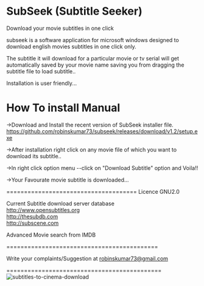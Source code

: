 SubSeek (Subtitle Seeker)
=======

Download your movie subtitles in one click

subseek is a software application for microsoft windows designed to download english movies subtitles in one click only.

The subtitle it will download for a particular movie or tv serial will get automatically saved by your movie name saving 
you from dragging the subtitle file to load subtitle..

Installation is user friendly...

How To install Manual
======================

->Download and Install the recent version of SubSeek installer file.     <br/>  https://github.com/robinskumar73/subseek/releases/download/v1.2/setup.exe
  
->After installation right click on any movie file of which you want to download its subtitle..

->In right click option menu
            --click on "Download Subtitle" option and Voila!!

->Your Favourate movie subtitle is downloaded...

=====================================
Licence GNU2.0

Current Subtitle download server database<br />
http://www.opensubtitles.org<br />
http://thesubdb.com<br />
http://subscene.com

Advanced Movie search from IMDB

===========================================

Write your complaints/Suggestion at
robinskumar73@gmail.com

============================================
![subtitles-to-cinema-download](https://f.cloud.github.com/assets/5016679/1981142/f8318314-83d0-11e3-9ef8-374d3cf19158.jpg)
